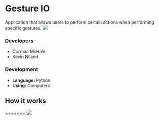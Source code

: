 # Gesture IO
Application that allows users to perform certain actions when performing specific gestures.
![](https://github.com/cormacmchale/SignWriter/blob/master/images/ef6e61f1-aa83-4aa1-880b-c93a8769a931_200x200.png)

### Developers
* Cormac McHale
* Kevin Niland

### Development
* **Language:** Python
* **Using:** Computers

## How it works
=======
![](https://github.com/cormacmchale/SignWriter/blob/master/images/project_flow_diagram.PNG)
